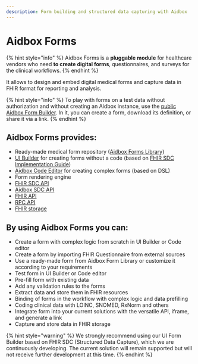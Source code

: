 ```yaml
---
description: Form building and structured data capturing with Aidbox
---
```


# Aidbox Forms

{% hint style="info" %}
Aidbox Forms is a **pluggable module** for healthcare vendors who need **to create digital forms**, questionnaires, and surveys for the clinical workflows.
{% endhint %}

It allows to design and embed digital medical forms and capture data in FHIR format for reporting and analysis.



{% hint style="info" %}
To play with forms on a test data without authorization and without creating an Aidbox instance, use the [public Aidbox Form Builder](https://form-builder.aidbox.app/). In it, you can create a form, download its definition, or share it via a link.
{% endhint %}

## Aidbox Forms provides:

* Ready-made medical form repository ([Aidbox Forms Library](aidbox-forms/add-aidbox-forms-library.md))
* [UI Builder](aidbox-forms/aidbox-ui-builder-alpha/) for creating forms without a code (based on [FHIR SDC Implementation Guide](https://build.fhir.org/ig/HL7/sdc/index.html))
* [Aidbox Code Editor](aidbox-forms/aidbox-code-editor/) for creating complex forms (based on DSL)
* Form rendering engine
* [FHIR SDC API](../reference/aidbox-forms/fhir-sdc-api.md)
* [Aidbox SDC API](../reference/aidbox-forms/aidbox-sdc-api.md)
* [FHIR API](../api-1/fhir-api/)
* [RPC API](../reference/aidbox-forms/api-reference.md)
* [FHIR storage](https://github.com/Aidbox/documentation/blob/master/modules-1/broken-reference/README.md)

## By using Aidbox Forms you can:

* Create a form with complex logic from scratch in UI Builder or Code editor
* Create a form by importing FHIR Questionnaire from external sources
* Use a ready-made form from Aidbox Form Library or customize it according to your requirements
* Test form in UI Builder or Code editor
* Pre-fill form with existing data
* Add any validation rules to the forms
* Extract data and store them in FHIR resources
* Binding of forms in the workflow with complex logic and data prefilling
* Coding clinical data with LOINC, SNOMED, RxNorm and others
* Integrate form into your current solutions with the versatile API, iframe, and generate a link
* Capture and store data in FHIR storage

{% hint style="warning" %}
We strongly recommend using our UI Form Builder based on FHIR SDC (Structured Data Capture), which we are continuously developing. The current solution will remain supported but will not receive further development at this time.
{% endhint %}

